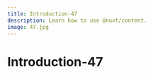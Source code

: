 ```yaml
---
title: Introduction-47
description: Learn how to use @nuxt/content.
image: 47.jpg
---
```


# Introduction-47

<article-image name="47.jpg" alt="サンプル画像"></article-image>

